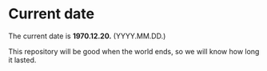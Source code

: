 # Current date

The current date is **1970.12.20.** (YYYY.MM.DD.)

This repository will be good when the world ends, so we will know how long it lasted.